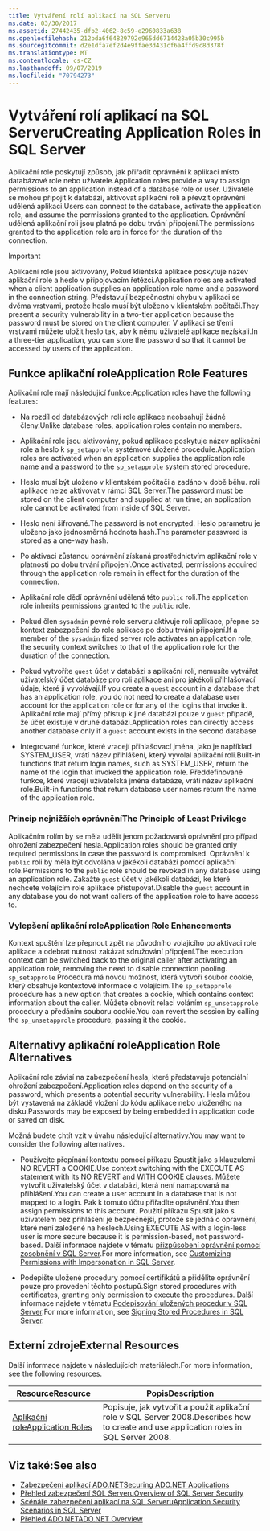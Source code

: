 ```yaml
---
title: Vytváření rolí aplikací na SQL Serveru
ms.date: 03/30/2017
ms.assetid: 27442435-dfb2-4062-8c59-e2960833a638
ms.openlocfilehash: 212bda6f64829792e965dd6714428a05b30c995b
ms.sourcegitcommit: d2e1dfa7ef2d4e9ffae3d431cf6a4ffd9c8d378f
ms.translationtype: MT
ms.contentlocale: cs-CZ
ms.lasthandoff: 09/07/2019
ms.locfileid: "70794273"
---
```

# <a name="creating-application-roles-in-sql-server"></a><span data-ttu-id="d5bd2-102">Vytváření rolí aplikací na SQL Serveru</span><span class="sxs-lookup"><span data-stu-id="d5bd2-102">Creating Application Roles in SQL Server</span></span>
<span data-ttu-id="d5bd2-103">Aplikační role poskytují způsob, jak přiřadit oprávnění k aplikaci místo databázové role nebo uživatele.</span><span class="sxs-lookup"><span data-stu-id="d5bd2-103">Application roles provide a way to assign permissions to an application instead of a database role or user.</span></span> <span data-ttu-id="d5bd2-104">Uživatelé se mohou připojit k databázi, aktivovat aplikační roli a převzít oprávnění udělená aplikaci.</span><span class="sxs-lookup"><span data-stu-id="d5bd2-104">Users can connect to the database, activate the application role, and assume the permissions granted to the application.</span></span> <span data-ttu-id="d5bd2-105">Oprávnění udělená aplikační roli jsou platná po dobu trvání připojení.</span><span class="sxs-lookup"><span data-stu-id="d5bd2-105">The permissions granted to the application role are in force for the duration of the connection.</span></span>  
  
> [!IMPORTANT]
> <span data-ttu-id="d5bd2-106">Aplikační role jsou aktivovány, Pokud klientská aplikace poskytuje název aplikační role a heslo v připojovacím řetězci.</span><span class="sxs-lookup"><span data-stu-id="d5bd2-106">Application roles are activated when a client application supplies an application role name and a password in the connection string.</span></span> <span data-ttu-id="d5bd2-107">Představují bezpečnostní chybu v aplikaci se dvěma vrstvami, protože heslo musí být uloženo v klientském počítači.</span><span class="sxs-lookup"><span data-stu-id="d5bd2-107">They present a security vulnerability in a two-tier application because the password must be stored on the client computer.</span></span> <span data-ttu-id="d5bd2-108">V aplikaci se třemi vrstvami můžete uložit heslo tak, aby k němu uživatelé aplikace nezískali.</span><span class="sxs-lookup"><span data-stu-id="d5bd2-108">In a three-tier application, you can store the password so that it cannot be accessed by users of the application.</span></span>  
  
## <a name="application-role-features"></a><span data-ttu-id="d5bd2-109">Funkce aplikační role</span><span class="sxs-lookup"><span data-stu-id="d5bd2-109">Application Role Features</span></span>  
 <span data-ttu-id="d5bd2-110">Aplikační role mají následující funkce:</span><span class="sxs-lookup"><span data-stu-id="d5bd2-110">Application roles have the following features:</span></span>  
  
- <span data-ttu-id="d5bd2-111">Na rozdíl od databázových rolí role aplikace neobsahují žádné členy.</span><span class="sxs-lookup"><span data-stu-id="d5bd2-111">Unlike database roles, application roles contain no members.</span></span>  
  
- <span data-ttu-id="d5bd2-112">Aplikační role jsou aktivovány, pokud aplikace poskytuje název aplikační role a heslo k `sp_setapprole` systémové uložené proceduře.</span><span class="sxs-lookup"><span data-stu-id="d5bd2-112">Application roles are activated when an application supplies the application role name and a password to the `sp_setapprole` system stored procedure.</span></span>  
  
- <span data-ttu-id="d5bd2-113">Heslo musí být uloženo v klientském počítači a zadáno v době běhu. roli aplikace nelze aktivovat v rámci SQL Server.</span><span class="sxs-lookup"><span data-stu-id="d5bd2-113">The password must be stored on the client computer and supplied at run time; an application role cannot be activated from inside of SQL Server.</span></span>  
  
- <span data-ttu-id="d5bd2-114">Heslo není šifrované.</span><span class="sxs-lookup"><span data-stu-id="d5bd2-114">The password is not encrypted.</span></span> <span data-ttu-id="d5bd2-115">Heslo parametru je uloženo jako jednosměrná hodnota hash.</span><span class="sxs-lookup"><span data-stu-id="d5bd2-115">The parameter password is stored as a one-way hash.</span></span>  
  
- <span data-ttu-id="d5bd2-116">Po aktivaci zůstanou oprávnění získaná prostřednictvím aplikační role v platnosti po dobu trvání připojení.</span><span class="sxs-lookup"><span data-stu-id="d5bd2-116">Once activated, permissions acquired through the application role remain in effect for the duration of the connection.</span></span>  
  
- <span data-ttu-id="d5bd2-117">Aplikační role dědí oprávnění udělená této `public` roli.</span><span class="sxs-lookup"><span data-stu-id="d5bd2-117">The application role inherits permissions granted to the `public` role.</span></span>  
  
- <span data-ttu-id="d5bd2-118">Pokud člen `sysadmin` pevné role serveru aktivuje roli aplikace, přepne se kontext zabezpečení do role aplikace po dobu trvání připojení.</span><span class="sxs-lookup"><span data-stu-id="d5bd2-118">If a member of the `sysadmin` fixed server role activates an application role, the security context switches to that of the application role for the duration of the connection.</span></span>  
  
- <span data-ttu-id="d5bd2-119">Pokud vytvoříte `guest` účet v databázi s aplikační rolí, nemusíte vytvářet uživatelský účet databáze pro roli aplikace ani pro jakékoli přihlašovací údaje, které ji vyvolávají.</span><span class="sxs-lookup"><span data-stu-id="d5bd2-119">If you create a `guest` account in a database that has an application role, you do not need to create a database user account for the application role or for any of the logins that invoke it.</span></span> <span data-ttu-id="d5bd2-120">Aplikační role mají přímý přístup k jiné databázi pouze v `guest` případě, že účet existuje v druhé databázi.</span><span class="sxs-lookup"><span data-stu-id="d5bd2-120">Application roles can directly access another database only if a `guest` account exists in the second database</span></span>  
  
- <span data-ttu-id="d5bd2-121">Integrované funkce, které vracejí přihlašovací jména, jako je například SYSTEM_USER, vrátí název přihlášení, který vyvolal aplikační roli.</span><span class="sxs-lookup"><span data-stu-id="d5bd2-121">Built-in functions that return login names, such as SYSTEM_USER, return the name of the login that invoked the application role.</span></span> <span data-ttu-id="d5bd2-122">Předdefinované funkce, které vracejí uživatelská jména databáze, vrátí název aplikační role.</span><span class="sxs-lookup"><span data-stu-id="d5bd2-122">Built-in functions that return database user names return the name of the application role.</span></span>  
  
### <a name="the-principle-of-least-privilege"></a><span data-ttu-id="d5bd2-123">Princip nejnižších oprávnění</span><span class="sxs-lookup"><span data-stu-id="d5bd2-123">The Principle of Least Privilege</span></span>  
 <span data-ttu-id="d5bd2-124">Aplikačním rolím by se měla udělit jenom požadovaná oprávnění pro případ ohrožení zabezpečení hesla.</span><span class="sxs-lookup"><span data-stu-id="d5bd2-124">Application roles should be granted only required permissions in case the password is compromised.</span></span> <span data-ttu-id="d5bd2-125">Oprávnění k `public` roli by měla být odvolána v jakékoli databázi pomocí aplikační role.</span><span class="sxs-lookup"><span data-stu-id="d5bd2-125">Permissions to the `public` role should be revoked in any database using an application role.</span></span> <span data-ttu-id="d5bd2-126">Zakažte `guest` účet v jakékoli databázi, ke které nechcete volajícím role aplikace přistupovat.</span><span class="sxs-lookup"><span data-stu-id="d5bd2-126">Disable the `guest` account in any database you do not want callers of the application role to have access to.</span></span>  
  
### <a name="application-role-enhancements"></a><span data-ttu-id="d5bd2-127">Vylepšení aplikační role</span><span class="sxs-lookup"><span data-stu-id="d5bd2-127">Application Role Enhancements</span></span>  
 <span data-ttu-id="d5bd2-128">Kontext spuštění lze přepnout zpět na původního volajícího po aktivaci role aplikace a odebrat nutnost zakázat sdružování připojení.</span><span class="sxs-lookup"><span data-stu-id="d5bd2-128">The execution context can be switched back to the original caller after activating an application role, removing the need to disable connection pooling.</span></span> <span data-ttu-id="d5bd2-129">`sp_setapprole` Procedura má novou možnost, která vytvoří soubor cookie, který obsahuje kontextové informace o volajícím.</span><span class="sxs-lookup"><span data-stu-id="d5bd2-129">The `sp_setapprole` procedure has a new option that creates a cookie, which contains context information about the caller.</span></span> <span data-ttu-id="d5bd2-130">Můžete obnovit relaci voláním `sp_unsetapprole` procedury a předáním souboru cookie.</span><span class="sxs-lookup"><span data-stu-id="d5bd2-130">You can revert the session by calling the `sp_unsetapprole` procedure, passing it the cookie.</span></span>  
  
## <a name="application-role-alternatives"></a><span data-ttu-id="d5bd2-131">Alternativy aplikační role</span><span class="sxs-lookup"><span data-stu-id="d5bd2-131">Application Role Alternatives</span></span>  
 <span data-ttu-id="d5bd2-132">Aplikační role závisí na zabezpečení hesla, které představuje potenciální ohrožení zabezpečení.</span><span class="sxs-lookup"><span data-stu-id="d5bd2-132">Application roles depend on the security of a password, which presents a potential security vulnerability.</span></span> <span data-ttu-id="d5bd2-133">Hesla můžou být vystavená na základě vložení do kódu aplikace nebo uloženého na disku.</span><span class="sxs-lookup"><span data-stu-id="d5bd2-133">Passwords may be exposed by being embedded in application code or saved on disk.</span></span>  
  
 <span data-ttu-id="d5bd2-134">Možná budete chtít vzít v úvahu následující alternativy.</span><span class="sxs-lookup"><span data-stu-id="d5bd2-134">You may want to consider the following alternatives.</span></span>  
  
- <span data-ttu-id="d5bd2-135">Používejte přepínání kontextu pomocí příkazu Spustit jako s klauzulemi NO REVERT a COOKIE.</span><span class="sxs-lookup"><span data-stu-id="d5bd2-135">Use context switching with the EXECUTE AS statement with its NO REVERT and WITH COOKIE clauses.</span></span> <span data-ttu-id="d5bd2-136">Můžete vytvořit uživatelský účet v databázi, která není namapovaná na přihlášení.</span><span class="sxs-lookup"><span data-stu-id="d5bd2-136">You can create a user account in a database that is not mapped to a login.</span></span> <span data-ttu-id="d5bd2-137">Pak k tomuto účtu přiřadíte oprávnění.</span><span class="sxs-lookup"><span data-stu-id="d5bd2-137">You then assign permissions to this account.</span></span> <span data-ttu-id="d5bd2-138">Použití příkazu Spustit jako s uživatelem bez přihlášení je bezpečnější, protože se jedná o oprávnění, které není založené na heslech.</span><span class="sxs-lookup"><span data-stu-id="d5bd2-138">Using EXECUTE AS with a login-less user is more secure because it is permission-based, not password-based.</span></span> <span data-ttu-id="d5bd2-139">Další informace najdete v tématu [přizpůsobení oprávnění pomocí zosobnění v SQL Server](customizing-permissions-with-impersonation-in-sql-server.md).</span><span class="sxs-lookup"><span data-stu-id="d5bd2-139">For more information, see [Customizing Permissions with Impersonation in SQL Server](customizing-permissions-with-impersonation-in-sql-server.md).</span></span>  
  
- <span data-ttu-id="d5bd2-140">Podepište uložené procedury pomocí certifikátů a přidělíte oprávnění pouze pro provedení těchto postupů.</span><span class="sxs-lookup"><span data-stu-id="d5bd2-140">Sign stored procedures with certificates, granting only permission to execute the procedures.</span></span> <span data-ttu-id="d5bd2-141">Další informace najdete v tématu [Podepisování uložených procedur v SQL Server](signing-stored-procedures-in-sql-server.md).</span><span class="sxs-lookup"><span data-stu-id="d5bd2-141">For more information, see [Signing Stored Procedures in SQL Server](signing-stored-procedures-in-sql-server.md).</span></span>  
  
## <a name="external-resources"></a><span data-ttu-id="d5bd2-142">Externí zdroje</span><span class="sxs-lookup"><span data-stu-id="d5bd2-142">External Resources</span></span>  
 <span data-ttu-id="d5bd2-143">Další informace najdete v následujících materiálech.</span><span class="sxs-lookup"><span data-stu-id="d5bd2-143">For more information, see the following resources.</span></span>  
  
|<span data-ttu-id="d5bd2-144">Resource</span><span class="sxs-lookup"><span data-stu-id="d5bd2-144">Resource</span></span>|<span data-ttu-id="d5bd2-145">Popis</span><span class="sxs-lookup"><span data-stu-id="d5bd2-145">Description</span></span>|  
|--------------|-----------------|  
|[<span data-ttu-id="d5bd2-146">Aplikační role</span><span class="sxs-lookup"><span data-stu-id="d5bd2-146">Application Roles</span></span>](/sql/relational-databases/security/authentication-access/application-roles)|<span data-ttu-id="d5bd2-147">Popisuje, jak vytvořit a použít aplikační role v SQL Server 2008.</span><span class="sxs-lookup"><span data-stu-id="d5bd2-147">Describes how to create and use application roles in SQL Server 2008.</span></span>|  
  
## <a name="see-also"></a><span data-ttu-id="d5bd2-148">Viz také:</span><span class="sxs-lookup"><span data-stu-id="d5bd2-148">See also</span></span>

- [<span data-ttu-id="d5bd2-149">Zabezpečení aplikací ADO.NET</span><span class="sxs-lookup"><span data-stu-id="d5bd2-149">Securing ADO.NET Applications</span></span>](../securing-ado-net-applications.md)
- [<span data-ttu-id="d5bd2-150">Přehled zabezpečení SQL Serveru</span><span class="sxs-lookup"><span data-stu-id="d5bd2-150">Overview of SQL Server Security</span></span>](overview-of-sql-server-security.md)
- [<span data-ttu-id="d5bd2-151">Scénáře zabezpečení aplikací na SQL Serveru</span><span class="sxs-lookup"><span data-stu-id="d5bd2-151">Application Security Scenarios in SQL Server</span></span>](application-security-scenarios-in-sql-server.md)
- [<span data-ttu-id="d5bd2-152">Přehled ADO.NET</span><span class="sxs-lookup"><span data-stu-id="d5bd2-152">ADO.NET Overview</span></span>](../ado-net-overview.md)
